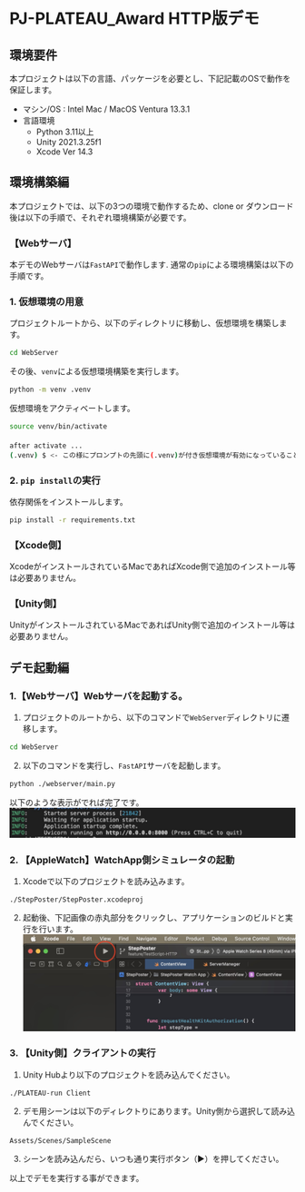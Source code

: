# PJ-PLATEAU_Award HTTP版デモ

## 環境要件
本プロジェクトは以下の言語、パッケージを必要とし、下記記載のOSで動作を保証します。
* マシン/OS : Intel Mac / MacOS Ventura 13.3.1
* 言語環境
    * Python 3.11以上
    * Unity 2021.3.25f1
    * Xcode Ver 14.3

## 環境構築編
本プロジェクトでは、以下の3つの環境で動作するため、clone or ダウンロード後は以下の手順で、それぞれ環境構築が必要です。
 
### 【Webサーバ】
 本デモのWebサーバは`FastAPI`で動作します.
 通常の`pip`による環境構築は以下の手順です。
### 1. 仮想環境の用意

 プロジェクトルートから、以下のディレクトリに移動し、仮想環境を構築します。
 ```bash
 cd WebServer
 ```
 その後、`venv`による仮想環境構築を実行します。
 ```bash
 python -m venv .venv
 ```
 仮想環境をアクティベートします。
 ```bash
 source venv/bin/activate

 after activate ...
 (.venv) $ <- この様にプロンプトの先頭に(.venv)が付き仮想環境が有効になっていることを確認します。
 ```

### 2. `pip install`の実行
 依存関係をインストールします。
 ```bash
pip install -r requirements.txt
```

### 【Xcode側】
XcodeがインストールされているMacであればXcode側で追加のインストール等は必要ありません。

### 【Unity側】
UnityがインストールされているMacであればUnity側で追加のインストール等は必要ありません。

## デモ起動編

### 1.【Webサーバ】Webサーバを起動する。
1. プロジェクトのルートから、以下のコマンドで`WebServer`ディレクトリに遷移します。
```bash
cd WebServer
```
2. 以下のコマンドを実行し、`FastAPI`サーバを起動します。
```bash
python ./webserver/main.py
```
以下のような表示がでれば完了です。
![Alt text](%E5%90%8D%E7%A7%B0%E6%9C%AA%E8%A8%AD%E5%AE%9A.jpg)

### 2. 【AppleWatch】WatchApp側シミュレータの起動
1. Xcodeで以下のプロジェクトを読み込みます。
```
./StepPoster/StepPoster.xcodeproj
```
2. 起動後、下記画像の赤丸部分をクリックし、アプリケーションのビルドと実行を行います。
![Alt text](xcode_demo.jpg)

###  3. 【Unity側】クライアントの実行
1. Unity Hubより以下のプロジェクトを読み込んでください。
```
./PLATEAU-run Client
```
2. デモ用シーンは以下のディレクトりにあります。Unity側から選択して読み込んでください。
```
Assets/Scenes/SampleScene
```
3. シーンを読み込んだら、いつも通り実行ボタン（▶）を押してください。

以上でデモを実行する事ができます。